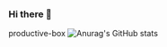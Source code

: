 ### Hi there 👋

<!--
**tjsgnrla97/tjsgnrla97** is a ✨ _special_ ✨ repository because its `README.md` (this file) appears on your GitHub profile.

Here are some ideas to get you started:

- 🔭 I’m currently working on ...
- 🌱 I’m currently learning ...
- 👯 I’m looking to collaborate on ...
- 🤔 I’m looking for help with ...
- 💬 Ask me about ...
- 📫 How to reach me: ...
- 😄 Pronouns: ...
- ⚡ Fun fact: ...
-->
productive-box
![Anurag's GitHub stats](https://github-readme-stats.vercel.app/api?username=사용자ID&show_icons=true&theme=radical)

